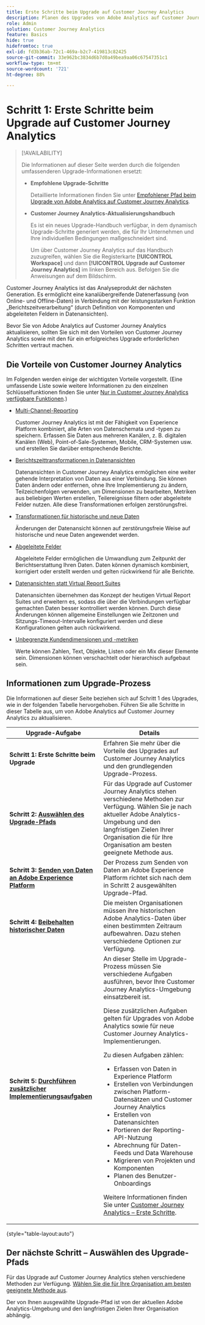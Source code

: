```yaml
---
title: Erste Schritte beim Upgrade auf Customer Journey Analytics
description: Planen des Upgrades von Adobe Analytics auf Customer Journey Analytics
role: Admin
solution: Customer Journey Analytics
feature: Basics
hide: true
hidefromtoc: true
exl-id: fd3b36ab-72c1-469a-b2c7-419813c82425
source-git-commit: 33e962bc3834d6b7d0a49bea9aa06c67547351c1
workflow-type: tm+mt
source-wordcount: '721'
ht-degree: 88%

---
```


# Schritt 1: Erste Schritte beim Upgrade auf Customer Journey Analytics

>[!AVAILABILITY]
>
>Die Informationen auf dieser Seite werden durch die folgenden umfassenderen Upgrade-Informationen ersetzt: <ul><li>**Empfohlene Upgrade-Schritte**<p>Detaillierte Informationen finden Sie unter [Empfohlener Pfad beim Upgrade von Adobe Analytics auf Customer Journey Analytics](/help/getting-started/cja-upgrade/cja-upgrade-recommendations.md).</p></li><li>**Customer Journey Analytics-Aktualisierungshandbuch**<p>Es ist ein neues Upgrade-Handbuch verfügbar, in dem dynamisch Upgrade-Schritte generiert werden, die für Ihr Unternehmen und Ihre individuellen Bedingungen maßgeschneidert sind.</p><p>Um über Customer Journey Analytics auf das Handbuch zuzugreifen, wählen Sie die Registerkarte **[!UICONTROL Workspace]** und dann **[!UICONTROL Upgrade auf Customer Journey Analytics]** im linken Bereich aus. Befolgen Sie die Anweisungen auf dem Bildschirm.</p></li></ul>

Customer Journey Analytics ist das Analyseprodukt der nächsten Generation. Es ermöglicht eine kanalübergreifende Datenerfassung (von Online- und Offline-Daten) in Verbindung mit der leistungsstarken Funktion „Berichtszeitverarbeitung“ (durch Definition von Komponenten und abgeleiteten Feldern in Datenansichten).

Bevor Sie von Adobe Analytics auf Customer Journey Analytics aktualisieren, sollten Sie sich mit den Vorteilen von Customer Journey Analytics sowie mit den für ein erfolgreiches Upgrade erforderlichen Schritten vertraut machen.

## Die Vorteile von Customer Journey Analytics

Im Folgenden werden einige der wichtigsten Vorteile vorgestellt. (Eine umfassende Liste sowie weitere Informationen zu den einzelnen Schlüsselfunktionen finden Sie unter [Nur in Customer Journey Analytics verfügbare Funktionen](/help/getting-started/aa-vs-cja/cja-aa.md#adobe-customer-journey-analytics-features-not-available-in-adobe-analytics).)

* [Multi-Channel-Reporting](/help/getting-started/aa-to-cja-user.md#changes-to-data-architecture)

  Customer Journey Analytics ist mit der Fähigkeit von Experience Platform kombiniert, alle Arten von Datenschemata und -typen zu speichern. Erfassen Sie Daten aus mehreren Kanälen, z. B. digitalen Kanälen (Web), Point-of-Sale-Systemen, Mobile, CRM-Systemen usw. und erstellen Sie darüber entsprechende Berichte.

* [Berichtszeittransformationen in Datenansichten](/help/getting-started/aa-vs-cja/vrs-dataview-sandbox-adc.md#customer-journey-analytics-data-views)

  Datenansichten in Customer Journey Analytics ermöglichen eine weiter gehende Interpretation von Daten aus einer Verbindung. Sie können Daten ändern oder entfernen, ohne Ihre Implementierung zu ändern, Teilzeichenfolgen verwenden, um Dimensionen zu bearbeiten, Metriken aus beliebigen Werten erstellen, Teilereignisse filtern oder abgeleitete Felder nutzen. Alle diese Transformationen erfolgen zerstörungsfrei. 

* [Transformationen für historische und neue Daten](/help/getting-started/aa-vs-cja/vrs-dataview-sandbox-adc.md)

  Änderungen der Datenansicht können auf zerstörungsfreie Weise auf historische und neue Daten angewendet werden.

* [Abgeleitete Felder](/help/data-views/derived-fields/derived-fields.md)

  Abgeleitete Felder ermöglichen die Umwandlung zum Zeitpunkt der Berichtserstattung Ihren Daten. Daten können dynamisch kombiniert, korrigiert oder erstellt werden und gelten rückwirkend für alle Berichte.

* [Datenansichten statt Virtual Report Suites](/help/getting-started/aa-to-cja-user.md#changes-to-the-concept-of-virtual-report-suites)

  Datenansichten übernehmen das Konzept der heutigen Virtual Report Suites und erweitern es, sodass die über die Verbindungen verfügbar gemachten Daten besser kontrolliert werden können. Durch diese Änderungen können allgemeine Einstellungen wie Zeitzonen und Sitzungs-Timeout-Intervalle konfiguriert werden und diese Konfigurationen gelten auch rückwirkend. 

* [Unbegrenzte Kundendimensionen und -metriken](/help/getting-started/aa-to-cja-user.md#changes-to-the-concept-of-evars-and-props)

  Werte können Zahlen, Text, Objekte, Listen oder ein Mix dieser Elemente sein. Dimensionen können verschachtelt oder hierarchisch aufgebaut sein.

## Informationen zum Upgrade-Prozess

<!-- Include a graphic of the end-to-end process, as well as links to each step of the process -->
Die Informationen auf dieser Seite beziehen sich auf Schritt 1 des Upgrades, wie in der folgenden Tabelle hervorgehoben. Führen Sie alle Schritte in dieser Tabelle aus, um von Adobe Analytics auf Customer Journey Analytics zu aktualisieren.

| Upgrade-Aufgabe | Details |
|---------|----------|
| <span class="preview">**Schritt 1: Erste Schritte beim Upgrade**</span> | <span class="preview">Erfahren Sie mehr über die Vorteile des Upgrades auf Customer Journey Analytics und den grundlegenden Upgrade-Prozess.</span> |
| **Schritt 2: [Auswählen des Upgrade-Pfads](/help/getting-started/cja-upgrade/cja-upgrade-path.md)** | Für das Upgrade auf Customer Journey Analytics stehen verschiedene Methoden zur Verfügung. Wählen Sie je nach aktueller Adobe Analytics-Umgebung und den langfristigen Zielen Ihrer Organisation die für Ihre Organisation am besten geeignete Methode aus. |
| **Schritt 3: [Senden von Daten an Adobe Experience Platform](/help/getting-started/cja-upgrade/cja-upgrade-send-to-platform.md)** | Der Prozess zum Senden von Daten an Adobe Experience Platform richtet sich nach dem in Schritt 2 ausgewählten Upgrade-Pfad. |
| **Schritt 4: [Beibehalten historischer Daten](/help/getting-started/cja-upgrade/cja-upgrade-historical-data.md)** | Die meisten Organisationen müssen ihre historischen Adobe Analytics-Daten über einen bestimmten Zeitraum aufbewahren. Dazu stehen verschiedene Optionen zur Verfügung. |
| **Schritt 5: [Durchführen zusätzlicher Implementierungsaufgaben](/help/getting-started/cja-getting-started.md)** | An dieser Stelle im Upgrade-Prozess müssen Sie verschiedene Aufgaben ausführen, bevor Ihre Customer Journey Analytics-Umgebung einsatzbereit ist.<p>Diese zusätzlichen Aufgaben gelten für Upgrades von Adobe Analytics sowie für neue Customer Journey Analytics-Implementierungen.</p><p>Zu diesen Aufgaben zählen:</p><ul><li>Erfassen von Daten in Experience Platform</li><li>Erstellen von Verbindungen zwischen Platform-Datensätzen und Customer Journey Analytics</li><li>Erstellen von Datenansichten</li><li>Portieren der Reporting-API-Nutzung</li><li>Abrechnung für Daten-Feeds und Data Warehouse</li><li>Migrieren von Projekten und Komponenten</li><li>Planen des Benutzer-Onboardings</li></ul> <p>Weitere Informationen finden Sie unter [Customer Journey Analytics – Erste Schritte](/help/getting-started/cja-getting-started.md). |

{style="table-layout:auto"}

## Der nächste Schritt – Auswählen des Upgrade-Pfads

Für das Upgrade auf Customer Journey Analytics stehen verschiedene Methoden zur Verfügung. [Wählen Sie die für Ihre Organisation am besten geeignete Methode aus](/help/getting-started/cja-upgrade/cja-upgrade-path.md).

Der von Ihnen ausgewählte Upgrade-Pfad ist von der aktuellen Adobe Analytics-Umgebung und den langfristigen Zielen Ihrer Organisation abhängig.

